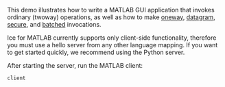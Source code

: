 This demo illustrates how to write a MATLAB GUI application that invokes
ordinary (twoway) operations, as well as how to make [oneway][1],
[datagram][2], [secure][3], and [batched][4] invocations.

Ice for MATLAB currently supports only client-side functionality, therefore you
must use a hello server from any other language mapping. If you want to get
started quickly, we recommend using the Python server.

After starting the server, run the MATLAB client:

```
client
```

[1]: https://doc.zeroc.com/ice/4.0/client-side-features/oneway-invocations
[2]: https://doc.zeroc.com/ice/4.0/client-side-features/datagram-invocations
[3]: https://doc.zeroc.com/ice/4.0/ice-plugins/icessl
[4]: https://doc.zeroc.com/ice/4.0/client-side-features/batched-invocations
